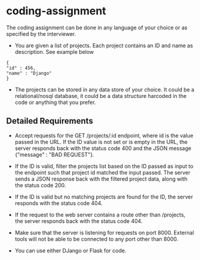 # coding-assignment

The coding assignment can be done in any language of your choice or as specified by the interviewer.

- You are given a list of projects. Each project contains an ID and name as description. See example below 

```
{
"id" : 456,
"name" : "Django"
}
```
- The projects can be stored in any data store of your choice. It could be a relational/nosql database, it could be a data structure harcoded in the code or anything that you prefer.

## Detailed Requirements

- Accept requests for the GET /projects/:id endpoint, where id is the value passed in the URL. If the ID value is not set or is empty in the URL, the server responds back with the status code 400 and the JSON message {"message" : "BAD REQUEST"}.

- If the ID is valid, filter the projects list based on the ID passed as input to the endpoint such that project id matched the input passed. The server sends a JSON response back with the filtered project data, along with the status code 200.

- If the ID is valid but no matching projects are found for the ID, the server responds with the status code 404.

- If the request to the web server contains a route other than /projects, the server responds back with the status code 404.

- Make sure that the server is listening for requests on port 8000. External tools will not be able to be connected to any port other than 8000.

- You can use either DJango or Flask for code.
